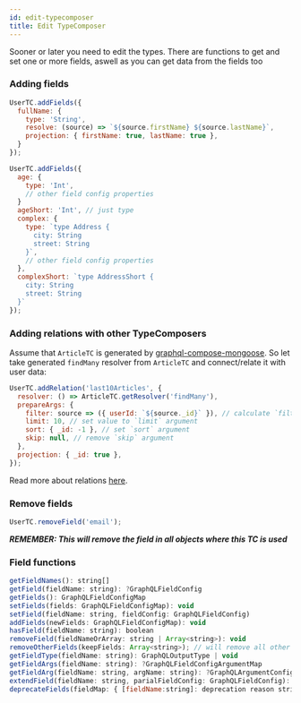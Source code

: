 ```yaml
---
id: edit-typecomposer
title: Edit TypeComposer
---
```


Sooner or later you need to edit the types. There are functions to get and set one or more fields, aswell as you can get data from the fields too

### Adding fields

```js
UserTC.addFields({
  fullName: {
    type: 'String',
    resolve: (source) => `${source.firstName} ${source.lastName}`,
    projection: { firstName: true, lastName: true },
  }
});

UserTC.addFields({
  age: {
    type: 'Int',
    // other field config properties
  }
  ageShort: 'Int', // just type
  complex: {
    type: `type Address {
      city: String
      street: String
    }`,
    // other field config properties
  },
  complexShort: `type AddressShort {
    city: String
    street: String
  }`
});
```

### Adding relations with other TypeComposers

Assume that `ArticleTC` is generated by [graphql-compose-mongoose](https://github.com/nodkz/graphql-compose-mongoose). So let take generated `findMany` resolver from `ArticleTC` and connect/relate it with user data:

```js
UserTC.addRelation('last10Articles', {
  resolver: () => ArticleTC.getResolver('findMany'),
  prepareArgs: {
    filter: source => ({ userId: `${source._id}` }), // calculate `filter` argument
    limit: 10, // set value to `limit` argument
    sort: { _id: -1 }, // set `sort` argument
    skip: null, // remove `skip` argument
  },
  projection: { _id: true },
});
```

Read more about relations [here](04-relations.md).

### Remove fields

```js
UserTC.removeField('email');
```

**_REMEMBER: This will remove the field in all objects where this TC is used_**

### Field functions

```js
getFieldNames(): string[]
getField(fieldName: string): ?GraphQLFieldConfig
getFields(): GraphQLFieldConfigMap
setFields(fields: GraphQLFieldConfigMap): void
setField(fieldName: string, fieldConfig: GraphQLFieldConfig)
addFields(newFields: GraphQLFieldConfigMap): void
hasField(fieldName: string): boolean
removeField(fieldNameOrArray: string | Array<string>): void
removeOtherFields(keepFields: Array<string>); // will remove all other fields
getFieldType(fieldName: string): GraphQLOutputType | void
getFieldArgs(fieldName: string): ?GraphQLFieldConfigArgumentMap
getFieldArg(fieldName: string, argName: string): ?GraphQLArgumentConfig
extendField(fieldName: string, parialFieldConfig: GraphQLFieldConfig): GraphQLFieldConfig)
deprecateFields(fieldMap: { [fieldName:string]: deprecation reason string } );
```
